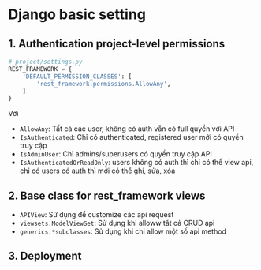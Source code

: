 # Django basic setting

## 1. Authentication project-level permissions

```Python
# project/settings.py
REST_FRAMEWORK = {
    'DEFAULT_PERMISSION_CLASSES': [
        'rest_framework.permissions.AllowAny',
    ]
}
```

Với

- `AllowAny`: Tất cả các user, không có auth vẫn có full quyền với API
- `IsAuthenticated`: Chỉ có authenticated, registered user mới có quyền truy cập
- `IsAdminUser`: Chỉ admins/superusers có quyền truy cập API
- `IsAuthenticatedOrReadOnly`: users không có auth thì chỉ có thể view api, chỉ có users có auth thì mới có thể ghi, sửa, xóa

## 2. Base class for rest_framework views

- `APIView`: Sử dụng để customize các api request
- `viewsets.ModelViewSet`: Sử dụng khi alloww tất cả CRUD api
- `generics.*subclasses`: Sử dụng khi chỉ allow một số api method

## 3. Deployment